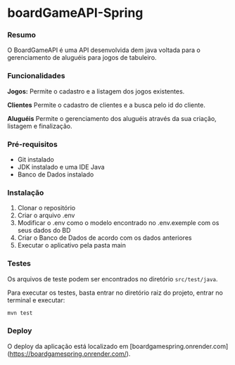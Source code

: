 # boardGameAPI-Spring

### Resumo

O BoardGameAPI é uma API desenvolvida dem java voltada para o gerenciamento de aluguéis para jogos de tabuleiro.

### Funcionalidades 

**Jogos:** Permite o cadastro e a listagem dos jogos existentes.

**Clientes** Permite o cadastro de clientes e a busca pelo id do cliente.

**Aluguéis** Permite o gerenciamento dos aluguéis através da sua criação, listagem e finalização.

### Pré-requisitos

- Git instalado
- JDK instalado e uma IDE Java
- Banco de Dados instalado

### Instalação

1. Clonar o repositório
2. Criar o arquivo .env
3. Modificar o .env como o modelo encontrado no .env.exemple com os seus dados do BD
4. Criar o Banco de Dados de acordo com os dados anteriores
5. Executar o aplicativo pela pasta main

### Testes

Os arquivos de teste podem ser encontrados no diretório `src/test/java`.

Para executar os testes, basta entrar no diretório raiz do projeto, entrar no terminal e executar:

```bash
mvn test
```

### Deploy

O deploy da aplicação está localizado em [boardgamespring.onrender.com] (https://boardgamespring.onrender.com/).
